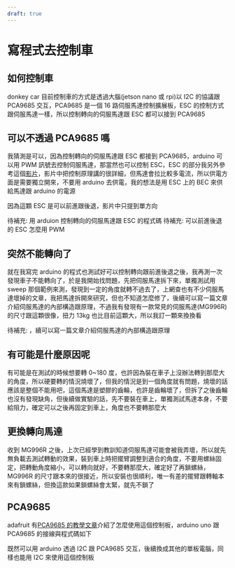 ```yaml
---
draft: true
---
```


# 寫程式去控制車

## 如何控制車

donkey car 目前控制車的方式是透過大腦(jetson nano 或 rpi)以 I2C 的協議跟 PCA9685 交互，PCA9685 是一個 16 路伺服馬達控制擴展板，ESC 的控制方式跟伺服馬達一樣，所以控制轉向的伺服馬達跟 ESC 都可以接到 PCA9685

## 可以不透過 PCA9685 嗎

我猜測是可以，因為控制轉向的伺服馬達跟 ESC 都接到 PCA9685，arduino 可以用 PWM 訊號去控制伺服馬達，那當然也可以控制 ESC，ESC 的部分我另外參考這個[影片](https://youtu.be/uOQk8SJso6Q)，影片中把控制原理講的很詳細，但馬達會拉比較多電流，所以供電方面是需要獨立開來，不要用 arduino 去供電，我的想法是用 ESC 上的 BEC 來供給馬達跟 arduino 的電源

因為這顆 ESC 是可以前進跟後退，影片中只提到單方向

待補充: 用 arduion 控制轉向的伺服馬達跟 ESC 的程式碼
待補充: 可以前進後退的 ESC 怎麼用 PWM

## 突然不能轉向了

就在我寫完 arduino 的程式也測試好可以控制轉向跟前進後退之後，我再測一次發現車子不能轉向了，於是我開始找問題，先把伺服馬達拆下來，單獨測試用 sweep 那個範例來測，發現到一定的角度就轉不過去了，上網查也有不少伺服馬達壞掉的文章，我把馬達拆開來研究，但也不知道怎麼修了，後續可以寫一篇文章介紹伺服馬達的內部構造跟原理，不過我有發現有一款常見的伺服馬達(MG996R)的尺寸跟這顆很像，扭力 13kg 也比目前這顆大，所以我訂一顆來換換看

待補充: ，續可以寫一篇文章介紹伺服馬達的內部構造跟原理

## 有可能是什麼原因呢

有可能是在測試的時候想要轉 0~180 度，也許因為裝在車子上沒辦法轉到那麼大的角度，所以硬要轉的情況燒壞了，但我的情況是到一個角度就有問題，燒壞的話應該是整個不能用吧，這個馬達是塑膠的齒輪，也許是齒輪壞了，但拆了之後齒輪也沒有發現缺角，但後續做實驗的話，先不要裝在車上，單獨測試馬達本身，不要給阻力，確定可以之後再固定到車上，角度也不要轉那麼大

## 更換轉向馬達

收到 MG996R 之後，上次已經學到教訓知道伺服馬達可能會被我弄壞，所以就先無負載去測試轉動的效果，裝到車上時把擺臂調整到適合的角度，不要用螺絲固定，把轉動角度縮小，可以轉向就好，不要轉那麼大，確定好了再鎖螺絲，MG996R 的尺寸跟本來的很接近，所以安裝也很順利，唯一有差的擺臂跟轉軸本來有鎖螺絲，但換這款如果鎖螺絲會太緊，就先不鎖了

## PCA9685

adafruit 有[PCA9685 的教學文章](https://learn.adafruit.com/16-channel-pwm-servo-driver/overview)介紹了怎麼使用這個控制板，arduino uno 跟 PCA9685 的接線與程式碼如下

既然可以用 arduino 透過 I2C 跟 PCA9685 交互，後續換成其他的單板電腦，同樣也能用 I2C 來使用這個控制板
